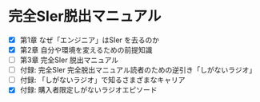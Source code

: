 # 完全SIer脱出マニュアル

- [x] 第1章 なぜ「エンジニア」はSIer を去るのか
- [x] 第2章 ⾃分や環境を変えるための前提知識
- [ ] 第3章 完全SIer 脱出マニュアル
- [ ] 付録: 完全SIer 完全脱出マニュアル読者のための逆引き「しがないラジオ」
- [ ] 付録: 「しがないラジオ」で知るさまざまなキャリア
- [x] 付録: 購⼊者限定しがないラジオエピソード

